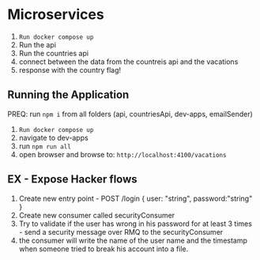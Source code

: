 # Microservices

1. `Run docker compose up`
2. Run the api
3. Run the countries api
4. connect between the data from the countreis api and the vacations
5. response with the country flag!

## Running the Application

PREQ: run `npm i` from all folders (api, countriesApi, dev-apps, emailSender)

1. `Run docker compose up`
2. navigate to dev-apps
3. run `npm run all`
4. open browser and browse to: `http://localhost:4100/vacations`

## EX - Expose Hacker flows
1. Create new entry point - POST /login { user: "string", password:"string" }
2. Create new consumer called securityConsumer
3. Try to validate if the user has wrong in his password for at least 3 times - send a security message over RMQ to the securityConsumer
4. the consumer will write the name of the user name and the timestamp when someone tried to break his account into a file.
